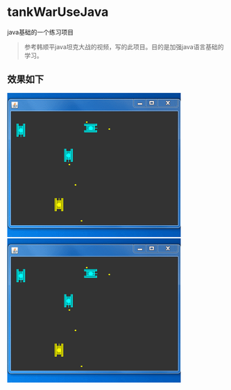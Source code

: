 # tankWarUseJava
java基础的一个练习项目
> 参考韩顺平java坦克大战的视频，写的此项目。目的是加强java语言基础的学习。

## 效果如下
![tank](./class9/static/GIF.gif)
<img src="./class9/static/GIF.gif" />